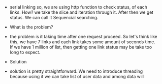 * serial linking
so, we are using http function to check status,
of each links. How?
we take the slice and iteration through it. After
then we get status. We can call it Sequencial searching.

* What is the problem?
- the problem is it taking time after one request proceed.
So let's think like this, we have 7 links and each link takes
some amount of seconds time. If we have 1 million of list, then 
getting one link status may be take too long to expect.

* Solution
- solution is pretty straightforward. We need to introduce threading
because using it we can take list of user data and among data will 
